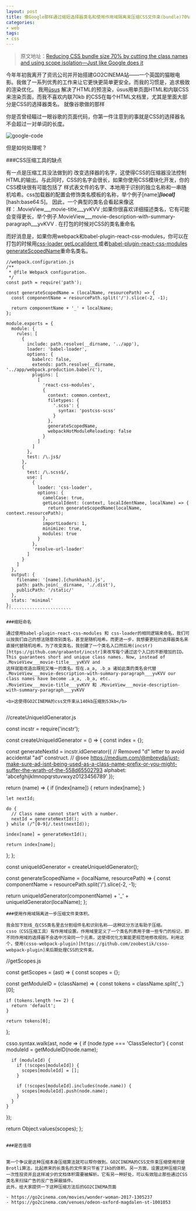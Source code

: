 ```yaml
---
layout: post
title: 像Google那样通过缩短选择器类名和使用作用域隔离来压缩CSS文件束(bundle)70%的体积
categories:
- web
tags:
- css
---
```


> 原文地址：[Reducing CSS bundle size 70% by cutting the class names and using scope isolation—Just like Google does it](https://medium.freecodecamp.org/reducing-css-bundle-size-70-by-cutting-the-class-names-and-using-scope-isolation-625440de600b)

今年年初我离开了资讯公司并开始搭建GO2CINEMA站——一个英国的猫眼电影。我做了一系列优秀的工作来让它更快更简单更安全。而我的习惯是，追求极致的渲染优化。
我用[ūsus](https://github.com/gajus/usus) 解决了HTML的预渲染，ūsus用单页面HTML和内联CSS来渲染页面，而我不喜欢内联70kb 的CSS在每个HTML文档里，尤其是里面大部分是CSS的选择器类名。
就像谷歌做的那样

你是否曾经瞄过一眼谷歌的页面代码，你第一件注意到的事就是CSS的选择器名不会超过一对单词的长度。

![google-code](https://pic4.zhimg.com/v2-1fa20e768c5fcde5751bb048fa944d3f_b.png)

但是如何处理呢？

###CSS压缩工具的缺点

有一点是压缩工具没法做到的 改变选择器的名字，这使得CSS的压缩器没法控制HTML的输出。与此同时，CSS的名字会很长，如果你使用CSS模块化开发，你的CSS模块很有可能包括了 样式表文件的名字、本地用于识别的独立名称和一串随机哈希。css加载器的配置会修饰类名模板的名称，举个例子[name]___[local]___[hash:base64:5]。
因此，一个典型的类名会看起来像这样：.MovieView___movie-title___yvKVV ;如果你很喜欢详细描述类名，它有可能会变得更长，举个例子.MovieView___movie-description-with-summary-paragraph___yvKVV .
在打包的时候对CSS的类名重命名


而好消息是，如果你用webpack和babel-plugin-react-css-modules，你可以在打包的时候用[css-loader getLocalIdent ](https://github.com/webpack-contrib/css-loader)或者[babel-plugin-react-css-modules generateScopedName](https://github.com/gajus/babel-plugin-react-css-modules#configuration)重命名类名。

````````````````````````````
//webpack.configuration.js
/**
 * @file Webpack configuration.
 */
const path = require('path');

const generateScopedName = (localName, resourcePath) => {
  const componentName = resourcePath.split('/').slice(-2, -1);

  return componentName + '_' + localName;
};

module.exports = {
  module: {
    rules: [
      {
        include: path.resolve(__dirname, '../app'),
        loader: 'babel-loader',
        options: {
          babelrc: false,
          extends: path.resolve(__dirname, '../app/webpack.production.babelrc'),
          plugins: [
            [
              'react-css-modules',
              {
                context: common.context,
                filetypes: {
                  '.scss': {
                    syntax: 'postcss-scss'
                  }
                },
                generateScopedName,
                webpackHotModuleReloading: false
              }
            ]
          ]
        },
        test: /\.js$/
      },
      {
        test: /\.scss$/,
        use: [
          {
            loader: 'css-loader',
            options: {
              camelCase: true,
              getLocalIdent: (context, localIdentName, localName) => {
                return generateScopedName(localName, context.resourcePath);
              },
              importLoaders: 1,
              minimize: true,
              modules: true
            }
          },
          'resolve-url-loader'
        ]
      }
    ]
  },
  output: {
    filename: '[name].[chunkhash].js',
    path: path.join(__dirname, './.dist'),
    publicPath: '/static/'
  },
  stats: 'minimal'
};
`````````````````````````

###缩短命名

通过使用babel-plugin-react-css-modules 和 css-loader的相同逻辑来命名，我们可以按我们自己的想法随意改别类名，甚至是随机哈希。而更进一步，我想要更短的选择器类名来直接代替随机哈希。为了改变类名，我创建了一个类名入口然后用(incstr)[https://github.com/grabantot/incstr]来改写每个通过这个入口的不断增加的ID。
This guarantees short and unique class names. Now, instead of .MovieView___movie-title___yvKVV and 
这样就能改造出既短又唯一的类名。现在.a_a, .b_a 诸如此类的类名会代替
.MovieView___movie-description-with-summary-paragraph___yvKVV our class names have become .a_a, .b_a, etc.
.MovieView___movie-title___yvKVV 和 .MovieView___movie-description-with-summary-paragraph___yvKVV

<b>这使得GO2CINEMA的css文件束从140kb压缩到53kb</b>


``````````````````````````````````
//createUniqueIdGenerator.js

const incstr = require('incstr');

const createUniqueIdGenerator = () => {
  const index = {};

  const generateNextId = incstr.idGenerator({
    // Removed "d" letter to avoid accidental "ad" construct.
    // @see https://medium.com/@mbrevda/just-make-sure-ad-isnt-being-used-as-a-class-name-prefix-or-you-might-suffer-the-wrath-of-the-558d65502793
    alphabet: 'abcefghijklmnopqrstuvwxyz0123456789'
  });

  return (name) => {
    if (index[name]) {
      return index[name];
    }

    let nextId;

    do {
      // Class name cannot start with a number.
      nextId = generateNextId();
    } while (/^[0-9]/.test(nextId));

    index[name] = generateNextId();

    return index[name];
  };
};

const uniqueIdGenerator = createUniqueIdGenerator();

const generateScopedName = (localName, resourcePath) => {
  const componentName = resourcePath.split('/').slice(-2, -1);

  return uniqueIdGenerator(componentName) + '_' + uniqueIdGenerator(localName);
};
``````````````````````````````
###使用作用域隔离进一步压缩文件束体积。

我会加下划线_在CSS类名里去分割组件名和识别名称——这种区分方法有助于压缩。
csso（CSS压缩工具）有作用域设置。作用域里定义了一个类名列表用于做一些专门的标记，即不同作用域的选择器不会选中污染同一个元素，这使得优化方案能更规范地修改规则。利用这个，使用(csso-webpack-plugin)[https://github.com/zoobestik/csso-webpack-plugin]来后期处理CSS的文件束。

``````````````````````````````````
//getScopes.js 

const getScopes = (ast) => {
  const scopes = {};

  const getModuleID = (className) => {
    const tokens = className.split('_')[0];
  
    if (tokens.length !== 2) {
      return 'default';
    }

    return tokens[0];
  };

  csso.syntax.walk(ast, node => {
    if (node.type === 'ClassSelector') {
      const moduleId = getModuleID(node.name);

      if (moduleId) {
        if (!scopes[moduleId]) {
          scopes[moduleId] = [];
        }

        if (!scopes[moduleId].includes(node.name)) {
          scopes[moduleId].push(node.name);
        }
      }
    }
  });

  return Object.values(scopes);
};
````````````````````````````````

###是否值得


第一个争议是这种压缩本身压缩算法就可以帮你做到。GO2CINEMA的CSS文件束压缩使用的是Brotli算法，比起原来的长类名的文件束只节省了1kb的体积。另一方面，设置这种压缩只是一次性投资并且这样减少的文档体积需要被解析。它有另一种好处，可以有效阻止那些通过CSS类名来扫描广告的反广告屏蔽插件。
此外，给大家提供一下这种压缩方法后的GO2CINEMA页面

- https://go2cinema.com/movies/wonder-woman-2017-1305237
- https://go2cinema.com/venues/odeon-oxford-magdalen-st-1001053